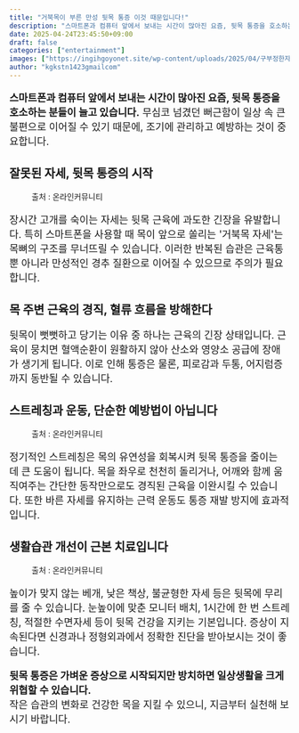 ```yaml
---
title: "거북목이 부른 만성 뒷목 통증 이것 때문입니다!"
description: "스마트폰과 컴퓨터 앞에서 보내는 시간이 많아진 요즘, 뒷목 통증을 호소하는 분들이 늘고 있습니다. 무심코 넘겼던 뻐근함이 일상 속 큰 불편으로 이어질 수 있기 때문에, 조기에 관리하고 예방하는 것이 중요합니다."
date: 2025-04-24T23:45:50+09:00
draft: false
categories: ["entertainment"]
images: ["https://ingihgoyonet.site/wp-content/uploads/2025/04/구부정한자세-1-1024x683.png", "https://ingihgoyonet.site/wp-content/uploads/2025/04/목스트레칭-1024x683.png", "https://ingihgoyonet.site/wp-content/uploads/2025/04/불편한베개-1024x683.png"]
author: "kgkstn1423gmailcom"
---
```


<p style="font-size:18px"><strong>스마트폰과 컴퓨터 앞에서 보내는 시간이 많아진 요즘, 뒷목 통증을 호소하는 분들이 늘고 있습니다.</strong> 무심코 넘겼던 뻐근함이 일상 속 큰 불편으로 이어질 수 있기 때문에, 조기에 관리하고 예방하는 것이 중요합니다.</p> <h2 >잘못된 자세, 뒷목 통증의 시작</h2> <figure ><img src="https://ingihgoyonet.site/wp-content/uploads/2025/04/구부정한자세-1-1024x683.png" alt="" style="aspect-ratio:16/9;object-fit:cover"/><figcaption >출처 : 온라인커뮤니티</figcaption></figure> <p style="font-size:18px">장시간 고개를 숙이는 자세는 뒷목 근육에 과도한 긴장을 유발합니다. 특히 스마트폰을 사용할 때 목이 앞으로 쏠리는 '거북목 자세'는 목뼈의 구조를 무너뜨릴 수 있습니다. 이러한 반복된 습관은 근육통뿐 아니라 만성적인 경추 질환으로 이어질 수 있으므로 주의가 필요합니다.</p> <h2 >목 주변 근육의 경직, 혈류 흐름을 방해한다</h2> <p style="font-size:18px">뒷목이 뻣뻣하고 당기는 이유 중 하나는 근육의 긴장 상태입니다. 근육이 뭉치면 혈액순환이 원활하지 않아 산소와 영양소 공급에 장애가 생기게 됩니다. 이로 인해 통증은 물론, 피로감과 두통, 어지럼증까지 동반될 수 있습니다.</p> <h2 >스트레칭과 운동, 단순한 예방법이 아닙니다</h2> <figure ><img src="https://ingihgoyonet.site/wp-content/uploads/2025/04/목스트레칭-1024x683.png" alt="" style="aspect-ratio:16/9;object-fit:cover"/><figcaption >출처 : 온라인커뮤니티</figcaption></figure> <p style="font-size:18px">정기적인 스트레칭은 목의 유연성을 회복시켜 뒷목 통증을 줄이는 데 큰 도움이 됩니다. 목을 좌우로 천천히 돌리거나, 어깨와 함께 움직여주는 간단한 동작만으로도 경직된 근육을 이완시킬 수 있습니다. 또한 바른 자세를 유지하는 근력 운동도 통증 재발 방지에 효과적입니다.</p> <h2 >생활습관 개선이 근본 치료입니다</h2> <figure ><img src="https://ingihgoyonet.site/wp-content/uploads/2025/04/불편한베개-1024x683.png" alt="" style="aspect-ratio:16/9;object-fit:cover"/><figcaption >출처 : 온라인커뮤니티</figcaption></figure> <p style="font-size:18px">높이가 맞지 않는 베개, 낮은 책상, 불균형한 자세 등은 뒷목에 무리를 줄 수 있습니다. 눈높이에 맞춘 모니터 배치, 1시간에 한 번 스트레칭, 적절한 수면자세 등이 뒷목 건강을 지키는 기본입니다. 증상이 지속된다면 신경과나 정형외과에서 정확한 진단을 받아보시는 것이 좋습니다.</p> <p style="font-size:18px"><strong>뒷목 통증은 가벼운 증상으로 시작되지만 방치하면 일상생활을 크게 위협할 수 있습니다.</strong><br>작은 습관의 변화로 건강한 목을 지킬 수 있으니, 지금부터 실천해 보시기 바랍니다.</p>